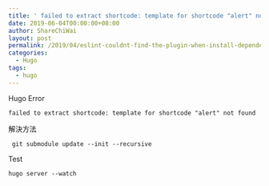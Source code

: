 ```yaml
---
title: ' failed to extract shortcode: template for shortcode "alert" not found'
date: 2019-06-04T00:00:00+08:00
author: ShareChiWai
layout: post
permalink: /2019/04/eslint-couldnt-find-the-plugin-when-install-dependencies-using-yarn/
categories:
  - Hugo
tags:
  - hugo
---
```


Hugo Error

`failed to extract shortcode: template for shortcode "alert" not found`

解決方法

```
 git submodule update --init --recursive
```

Test

```
hugo server --watch
```
